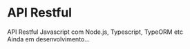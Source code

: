 # API Restful
API Restful Javascript com Node.js, Typescript, TypeORM etc
<br> Ainda em desenvolvimento...

